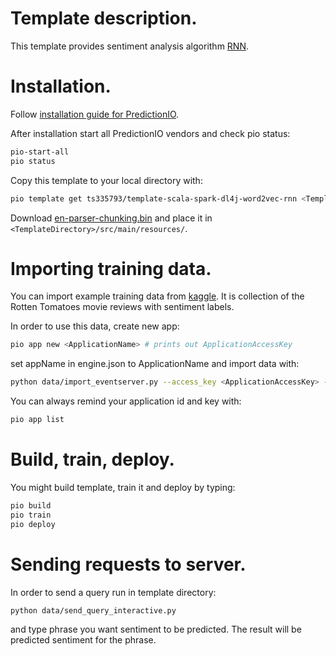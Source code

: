 # Template description.

This template provides sentiment analysis algorithm [RNN](http://nlp.stanford.edu/~socherr/EMNLP2013_RNTN.pdf).

# Installation.

Follow [installation guide for PredictionIO](http://docs.prediction.io/install/).

After installation start all PredictionIO vendors and check pio status:

```bash
pio-start-all
pio status
```

Copy this template to your local directory with:

```bash
pio template get ts335793/template-scala-spark-dl4j-word2vec-rnn <TemplateName>
```

Download [en-parser-chunking.bin](http://opennlp.sourceforge.net/models-1.5/en-parser-chunking.bin) and place it in `<TemplateDirectory>/src/main/resources/`.

# Importing training data.

You can import example training data from [kaggle](https://www.kaggle.com/c/sentiment-analysis-on-movie-reviews/data). It is collection of the Rotten Tomatoes movie reviews with sentiment labels.

In order to use this data, create new app:

```bash
pio app new <ApplicationName> # prints out ApplicationAccessKey
```

set appName in engine.json to ApplicationName and import data with:

```bash
python data/import_eventserver.py --access_key <ApplicationAccessKey> --file train.tsv
```

You can always remind your application id and key with:

```bash
pio app list
```

# Build, train, deploy.

You might build template, train it and deploy by typing:

```bash
pio build
pio train
pio deploy
```

# Sending requests to server.

In order to send a query run in template directory:

```bash
python data/send_query_interactive.py
```
and type phrase you want sentiment to be predicted. The result will be predicted sentiment for the phrase.